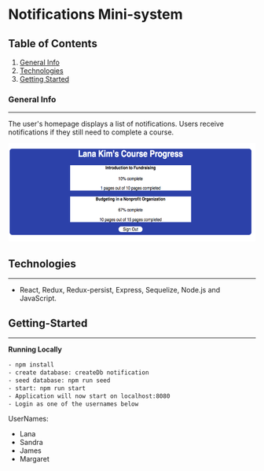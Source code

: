# Notifications Mini-system

## Table of Contents

1.  [General Info](#general-info)
2.  [Technologies](#technologies)
3.  [Getting Started](#Getting-Started)

### General Info

---

The user's homepage displays a list of notifications. Users receive notifications if they still need to complete a course.

<img src="./public/homepage.png" alt="product screenshot" height="200">

## Technologies

---

- React, Redux, Redux-persist, Express, Sequelize, Node.js and JavaScript.

## Getting-Started

---

**Running Locally**

    - npm install
    - create database: createDb notification
    - seed database: npm run seed
    - start: npm run start
    - Application will now start on localhost:8080
    - Login as one of the usernames below

UserNames:

- Lana
- Sandra
- James
- Margaret

